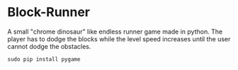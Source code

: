 # Block-Runner
A small "chrome dinosaur" like endless runner game made in python. The player has to dodge the blocks while the level speed increases until the user cannot dodge the obstacles.

```
sudo pip install pygame
```
